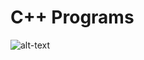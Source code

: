 
 # C++ Programs

![alt-text](https://encrypted-tbn0.gstatic.com/images?q=tbn:ANd9GcRH3s2wJP5r0J_BLdHroMx6KK4Mw2ujy4ekXtx_MmFsfhW3Z_w6JYfnhD8V7LnDhpUMeOo&usqp=CAU)
